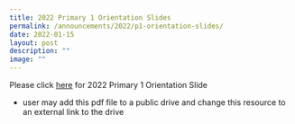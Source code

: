 ```yaml
---
title: 2022 Primary 1 Orientation Slides
permalink: /announcements/2022/p1-orientation-slides/
date: 2022-01-15
layout: post
description: ""
image: ""
---
```

Please click [here](http://punggolcovepri-moe-edu-sg-admin.cwp.sg/qql/slot/u1242/News&Announcement/2021_P1%20Orientation%20Sharing%20Slides_22%20Nov%202021.pdf) for 2022 Primary 1 Orientation Slide

- user may add this pdf file to a public drive and change this resource to an external link to the drive